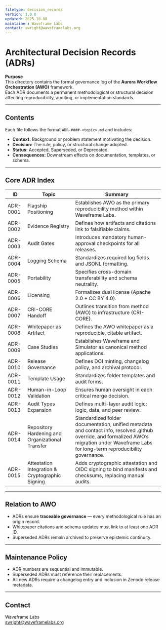 ```yaml
---
filetype: decision_records
version: 1.0.0
updated: 2025-10-08
maintainer: Waveframe Labs
contact: swright@waveframelabs.org
---
```


# Architectural Decision Records (ADRs)

**Purpose**  
This directory contains the formal governance log of the **Aurora Workflow Orchestration (AWO)** framework.  
Each ADR documents a permanent methodological or structural decision affecting reproducibility, auditing, or implementation standards.

---

## Contents
Each file follows the format `ADR-####-<topic>.md` and includes:
- **Context:** Background or problem statement motivating the decision.  
- **Decision:** The rule, policy, or structural change adopted.  
- **Status:** Accepted, Superseded, or Deprecated.  
- **Consequences:** Downstream effects on documentation, templates, or schema.

---

## Core ADR Index
| ID | Topic | Summary |
|----|--------|----------|
| ADR-0001 | Flagship Positioning | Establishes AWO as the primary reproducibility method within Waveframe Labs. |
| ADR-0002 | Evidence Registry | Defines how artifacts and citations link to falsifiable claims. |
| ADR-0003 | Audit Gates | Introduces mandatory human-approval checkpoints for all releases. |
| ADR-0004 | Logging Schema | Standardizes required log fields and JSONL formatting. |
| ADR-0005 | Portability | Specifies cross-domain transferability and schema neutrality. |
| ADR-0006 | Licensing | Formalizes dual license (Apache 2.0 + CC BY 4.0). |
| ADR-0007 | CRI-CORE Handoff | Outlines transition from method (AWO) to infrastructure (CRI-CORE). |
| ADR-0008 | Whitepaper as Artifact | Defines the AWO whitepaper as a reproducible, citable artifact. |
| ADR-0009 | Case Studies | Establishes Waveframe and Simulator as canonical method applications. |
| ADR-0010 | Release Governance | Defines DOI minting, changelog policy, and archival protocol. |
| ADR-0011 | Template Usage | Standardizes folder templates and audit forms. |
| ADR-0012 | Human-in-Loop Validation | Ensures human oversight in each critical merge decision. |
| ADR-0013 | Audit Types Expansion | Defines multi-layer audit logic: logic, data, and peer review. |
| ADR-0014 | Repository Hardening and Organizational Transfer | Standardized folder documentation, unified metadata and contact info, resolved .github override, and formalized AWO’s migration under Waveframe Labs for long-term reproducibility governance. |   
| ADR-0015 | Attestation Integration & Cryptographic Signing | Adds cryptographic attestation and OIDC signing to bind manifests and checksums, replacing manual audits. |  

---

## Relation to AWO
- ADRs ensure **traceable governance** — every methodological rule has an origin record.  
- Whitepaper citations and schema updates must link to at least one ADR ID.  
- Superseded ADRs remain archived to preserve epistemic continuity.

---

## Maintenance Policy
- ADR numbers are sequential and immutable.  
- Superseded ADRs must reference their replacements.  
- All new ADRs require a changelog entry and inclusion in Zenodo release metadata.

---

## Contact
Waveframe Labs  
swright@waveframelabs.org
